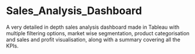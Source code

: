 # Sales_Analysis_Dashboard
A very detailed in depth sales analysis dashboard made in Tableau with multiple filtering options, market wise segmentation, product categorisation and sales and profit visualisation, along with a summary covering all the KPIs.
